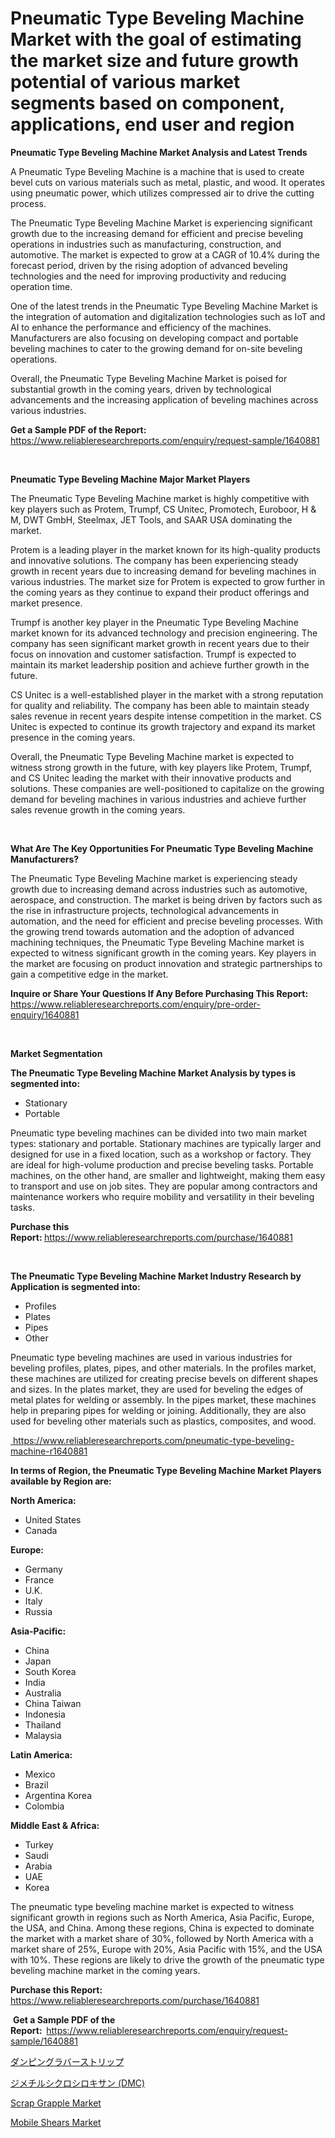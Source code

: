 <p><h1>Pneumatic Type Beveling Machine Market with the goal of estimating the market size and future growth potential of various market segments based on component, applications, end user and region</h1></p><p><strong>Pneumatic Type Beveling Machine Market Analysis and Latest Trends</strong></p>
<p><p>A Pneumatic Type Beveling Machine is a machine that is used to create bevel cuts on various materials such as metal, plastic, and wood. It operates using pneumatic power, which utilizes compressed air to drive the cutting process. </p><p>The Pneumatic Type Beveling Machine Market is experiencing significant growth due to the increasing demand for efficient and precise beveling operations in industries such as manufacturing, construction, and automotive. The market is expected to grow at a CAGR of 10.4% during the forecast period, driven by the rising adoption of advanced beveling technologies and the need for improving productivity and reducing operation time.</p><p>One of the latest trends in the Pneumatic Type Beveling Machine Market is the integration of automation and digitalization technologies such as IoT and AI to enhance the performance and efficiency of the machines. Manufacturers are also focusing on developing compact and portable beveling machines to cater to the growing demand for on-site beveling operations.</p><p>Overall, the Pneumatic Type Beveling Machine Market is poised for substantial growth in the coming years, driven by technological advancements and the increasing application of beveling machines across various industries.</p></p>
<p><strong>Get a Sample PDF of the Report:&nbsp;</strong> <a href="https://www.reliableresearchreports.com/enquiry/request-sample/1640881">https://www.reliableresearchreports.com/enquiry/request-sample/1640881</a></p>
<p>&nbsp;</p>
<p><strong>Pneumatic Type Beveling Machine Major Market Players</strong></p>
<p><p>The Pneumatic Type Beveling Machine market is highly competitive with key players such as Protem, Trumpf, CS Unitec, Promotech, Euroboor, H & M, DWT GmbH, Steelmax, JET Tools, and SAAR USA dominating the market. </p><p>Protem is a leading player in the market known for its high-quality products and innovative solutions. The company has been experiencing steady growth in recent years due to increasing demand for beveling machines in various industries. The market size for Protem is expected to grow further in the coming years as they continue to expand their product offerings and market presence.</p><p>Trumpf is another key player in the Pneumatic Type Beveling Machine market known for its advanced technology and precision engineering. The company has seen significant market growth in recent years due to their focus on innovation and customer satisfaction. Trumpf is expected to maintain its market leadership position and achieve further growth in the future.</p><p>CS Unitec is a well-established player in the market with a strong reputation for quality and reliability. The company has been able to maintain steady sales revenue in recent years despite intense competition in the market. CS Unitec is expected to continue its growth trajectory and expand its market presence in the coming years.</p><p>Overall, the Pneumatic Type Beveling Machine market is expected to witness strong growth in the future, with key players like Protem, Trumpf, and CS Unitec leading the market with their innovative products and solutions. These companies are well-positioned to capitalize on the growing demand for beveling machines in various industries and achieve further sales revenue growth in the coming years.</p></p>
<p>&nbsp;</p>
<p><strong>What Are The Key Opportunities For Pneumatic Type Beveling Machine Manufacturers?</strong></p>
<p><p>The Pneumatic Type Beveling Machine market is experiencing steady growth due to increasing demand across industries such as automotive, aerospace, and construction. The market is being driven by factors such as the rise in infrastructure projects, technological advancements in automation, and the need for efficient and precise beveling processes. With the growing trend towards automation and the adoption of advanced machining techniques, the Pneumatic Type Beveling Machine market is expected to witness significant growth in the coming years. Key players in the market are focusing on product innovation and strategic partnerships to gain a competitive edge in the market.</p></p>
<p><strong>Inquire or Share Your Questions If Any Before Purchasing This Report:</strong> <a href="https://www.reliableresearchreports.com/enquiry/pre-order-enquiry/1640881">https://www.reliableresearchreports.com/enquiry/pre-order-enquiry/1640881</a></p>
<p>&nbsp;</p>
<p><strong>Market Segmentation</strong></p>
<p><strong>The Pneumatic Type Beveling Machine Market Analysis by types is segmented into:</strong></p>
<p><ul><li>Stationary</li><li>Portable</li></ul></p>
<p><p>Pneumatic type beveling machines can be divided into two main market types: stationary and portable. Stationary machines are typically larger and designed for use in a fixed location, such as a workshop or factory. They are ideal for high-volume production and precise beveling tasks. Portable machines, on the other hand, are smaller and lightweight, making them easy to transport and use on job sites. They are popular among contractors and maintenance workers who require mobility and versatility in their beveling tasks.</p></p>
<p><strong>Purchase this Report:&nbsp;</strong><a href="https://www.reliableresearchreports.com/purchase/1640881">https://www.reliableresearchreports.com/purchase/1640881</a></p>
<p>&nbsp;</p>
<p><strong>The Pneumatic Type Beveling Machine Market Industry Research by Application is segmented into:</strong></p>
<p><ul><li>Profiles</li><li>Plates</li><li>Pipes</li><li>Other</li></ul></p>
<p><p>Pneumatic type beveling machines are used in various industries for beveling profiles, plates, pipes, and other materials. In the profiles market, these machines are utilized for creating precise bevels on different shapes and sizes. In the plates market, they are used for beveling the edges of metal plates for welding or assembly. In the pipes market, these machines help in preparing pipes for welding or joining. Additionally, they are also used for beveling other materials such as plastics, composites, and wood.</p></p>
<p><a href="https://www.reliableresearchreports.com/pneumatic-type-beveling-machine-r1640881">&nbsp;https://www.reliableresearchreports.com/pneumatic-type-beveling-machine-r1640881</a></p>
<p><strong>In terms of Region, the Pneumatic Type Beveling Machine Market Players available by Region are:</strong></p>
<p>
    <p> <strong> North America: </strong>
        <ul>
            <li>United States</li>
            <li>Canada</li>
        </ul>
        </p> 
    <p> <strong> Europe: </strong>
        <ul>
            <li>Germany</li>
            <li>France</li>
            <li>U.K.</li>
            <li>Italy</li>
            <li>Russia</li>
        </ul>
        </p> 
    <p> <strong> Asia-Pacific: </strong>
        <ul>
            <li>China</li>
            <li>Japan</li>
            <li>South Korea</li>
            <li>India</li>
            <li>Australia</li>
            <li>China Taiwan</li>
            <li>Indonesia</li>
            <li>Thailand</li>
            <li>Malaysia</li>
        </ul>
        </p> 
    <p> <strong> Latin America: </strong>
        <ul>
            <li>Mexico</li>
            <li>Brazil</li>
            <li>Argentina Korea</li>
            <li>Colombia</li>
        </ul>
        </p> 
    <p> <strong> Middle East & Africa: </strong>
        <ul>
            <li>Turkey</li>
            <li>Saudi</li>
            <li>Arabia</li>
            <li>UAE</li>
            <li>Korea</li>
        </ul>
    </p>
    </p>
<p><p>The pneumatic type beveling machine market is expected to witness significant growth in regions such as North America, Asia Pacific, Europe, the USA, and China. Among these regions, China is expected to dominate the market with a market share of 30%, followed by North America with a market share of 25%, Europe with 20%, Asia Pacific with 15%, and the USA with 10%. These regions are likely to drive the growth of the pneumatic type beveling machine market in the coming years.</p></p>
<p><strong>Purchase this Report: </strong><a href="https://www.reliableresearchreports.com/purchase/1640881">https://www.reliableresearchreports.com/purchase/1640881</a></p>
<p>&nbsp;<strong>Get a Sample PDF of the Report:&nbsp;&nbsp;</strong><a href="https://www.reliableresearchreports.com/enquiry/request-sample/1640881">https://www.reliableresearchreports.com/enquiry/request-sample/1640881</a></p>
<p><strong></strong></p>
<p><p><a href="https://github.com/AdellaPrice2023/Market-Research-Report-List-1/blob/main/9004782162103.md">ダンピングラバーストリップ</a></p><p><a href="https://github.com/AbigaleHuel/Market-Research-Report-List-1/blob/main/1456816162104.md">ジメチルシクロシロキサン (DMC)</a></p><p><a href="https://github.com/khadijahesham19/Market-Research-Report-List-1/blob/main/scrap-grapple-market.md">Scrap Grapple Market</a></p><p><a href="https://github.com/mhrnetwork1/Market-Research-Report-List-1/blob/main/mobile-shears-market.md">Mobile Shears Market</a></p></p>